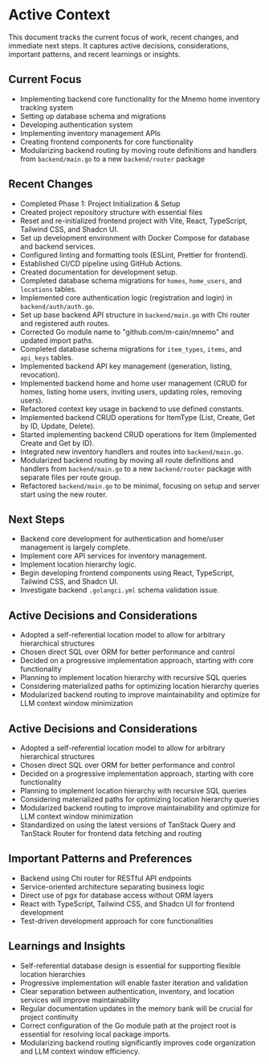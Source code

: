# Active Context

This document tracks the current focus of work, recent changes, and immediate next steps. It captures active decisions, considerations, important patterns, and recent learnings or insights.

## Current Focus

- Implementing backend core functionality for the Mnemo home inventory tracking system
- Setting up database schema and migrations
- Developing authentication system
- Implementing inventory management APIs
- Creating frontend components for core functionality
- Modularizing backend routing by moving route definitions and handlers from `backend/main.go` to a new `backend/router` package

## Recent Changes

- Completed Phase 1: Project Initialization & Setup
- Created project repository structure with essential files
- Reset and re-initialized frontend project with Vite, React, TypeScript, Tailwind CSS, and Shadcn UI.
- Set up development environment with Docker Compose for database and backend services.
- Configured linting and formatting tools (ESLint, Prettier for frontend).
- Established CI/CD pipeline using GitHub Actions.
- Created documentation for development setup.
- Completed database schema migrations for `homes`, `home_users`, and `locations` tables.
- Implemented core authentication logic (registration and login) in `backend/auth/auth.go`.
- Set up base backend API structure in `backend/main.go` with Chi router and registered auth routes.
- Corrected Go module name to "github.com/m-cain/mnemo" and updated import paths.
- Completed database schema migrations for `item_types`, `items`, and `api_keys` tables.
- Implemented backend API key management (generation, listing, revocation).
- Implemented backend home and home user management (CRUD for homes, listing home users, inviting users, updating roles, removing users).
- Refactored context key usage in backend to use defined constants.
- Implemented backend CRUD operations for ItemType (List, Create, Get by ID, Update, Delete).
- Started implementing backend CRUD operations for Item (Implemented Create and Get by ID).
- Integrated new inventory handlers and routes into `backend/main.go`.
- Modularized backend routing by moving all route definitions and handlers from `backend/main.go` to a new `backend/router` package with separate files per route group.
- Refactored `backend/main.go` to be minimal, focusing on setup and server start using the new router.

## Next Steps

- Backend core development for authentication and home/user management is largely complete.
- Implement core API services for inventory management.
- Implement location hierarchy logic.
- Begin developing frontend components using React, TypeScript, Tailwind CSS, and Shadcn UI.
- Investigate backend `.golangci.yml` schema validation issue.

## Active Decisions and Considerations

- Adopted a self-referential location model to allow for arbitrary hierarchical structures
- Chosen direct SQL over ORM for better performance and control
- Decided on a progressive implementation approach, starting with core functionality
- Planning to implement location hierarchy with recursive SQL queries
- Considering materialized paths for optimizing location hierarchy queries
- Modularized backend routing to improve maintainability and optimize for LLM context window minimization

## Active Decisions and Considerations

- Adopted a self-referential location model to allow for arbitrary hierarchical structures
- Chosen direct SQL over ORM for better performance and control
- Decided on a progressive implementation approach, starting with core functionality
- Planning to implement location hierarchy with recursive SQL queries
- Considering materialized paths for optimizing location hierarchy queries
- Modularized backend routing to improve maintainability and optimize for LLM context window minimization
- Standardized on using the latest versions of TanStack Query and TanStack Router for frontend data fetching and routing

## Important Patterns and Preferences

- Backend using Chi router for RESTful API endpoints
- Service-oriented architecture separating business logic
- Direct use of pgx for database access without ORM layers
- React with TypeScript, Tailwind CSS, and Shadcn UI for frontend development
- Test-driven development approach for core functionalities

## Learnings and Insights

- Self-referential database design is essential for supporting flexible location hierarchies
- Progressive implementation will enable faster iteration and validation
- Clear separation between authentication, inventory, and location services will improve maintainability
- Regular documentation updates in the memory bank will be crucial for project continuity
- Correct configuration of the Go module path at the project root is essential for resolving local package imports.
- Modularizing backend routing significantly improves code organization and LLM context window efficiency.
